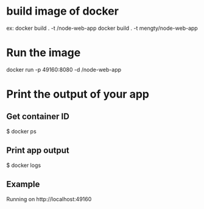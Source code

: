 # build image of docker

ex: docker build . -t <your username>/node-web-app
docker build . -t mengty/node-web-app


# Run the image
docker run -p 49160:8080 -d <your username>/node-web-app


# Print the output of your app

## Get container ID
$ docker ps

## Print app output
$ docker logs <container id>

## Example
Running on http://localhost:49160